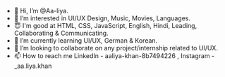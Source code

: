 - 👋 Hi, I’m @Aa-liya.
- 👀 I’m interested in UI/UX Design, Music, Movies, Languages.
- 😇 I'm good at HTML, CSS, JavaScript, English, Hindi, Leading, Collaborating & Communicating. 
- 🌱 I’m currently learning UI/UX, German & Korean.
- 💞️ I’m looking to collaborate on any project/internship related to UI/UX.
- 📫 How to reach me LinkedIn - aaliya-khan-8b7494226 ,  Instagram - _aa.liya.khan
 
 





<!---
Aa-liya/Aa-liya is a ✨ special ✨ repository because its `README.md` (this file) appears on your GitHub profile.
You can click the Preview link to take a look at your changes.
--->
